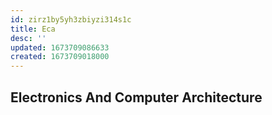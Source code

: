 ```yaml
---
id: zirz1by5yh3zbiyzi314s1c
title: Eca
desc: ''
updated: 1673709086633
created: 1673709018000
---
```

## Electronics And Computer Architecture
  